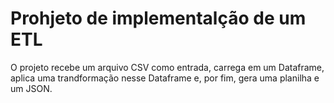 # Prohjeto de implementalção de um ETL

O projeto recebe um arquivo CSV como entrada, carrega em um Dataframe, aplica uma trandformação nesse Dataframe e, por fim, gera uma planilha e um JSON.
